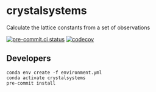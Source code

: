 # crystalsystems
Calculate the lattice constants from a set of observations

[![pre-commit.ci status](https://results.pre-commit.ci/badge/github/peterfpeterson/crystalsystems/main.svg)](https://results.pre-commit.ci/latest/github/peterfpeterson/crystalsystems/main)
[![codecov](https://codecov.io/gh/peterfpeterson/crystalsystems/branch/main/graph/badge.svg?token=KCW0SIZ5Y8)](https://codecov.io/gh/peterfpeterson/crystalsystems)

Developers
----------

```
conda env create -f environment.yml
conda activate crystalsystems
pre-commit install
```
